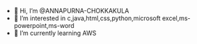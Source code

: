 - 👋 Hi, I’m @ANNAPURNA-CHOKKAKULA
- 👀 I’m interested in c,java,html,css,python,microsoft excel,ms-powerpoint,ms-word
- 🌱 I’m currently learning AWS

<!---
ANNAPURNA-CHOKKAKULA/ANNAPURNA-CHOKKAKULA is a ✨ special ✨ repository because its `README.md` (this file) appears on your GitHub profile.
You can click the Preview link to take a look at your changes.
--->
